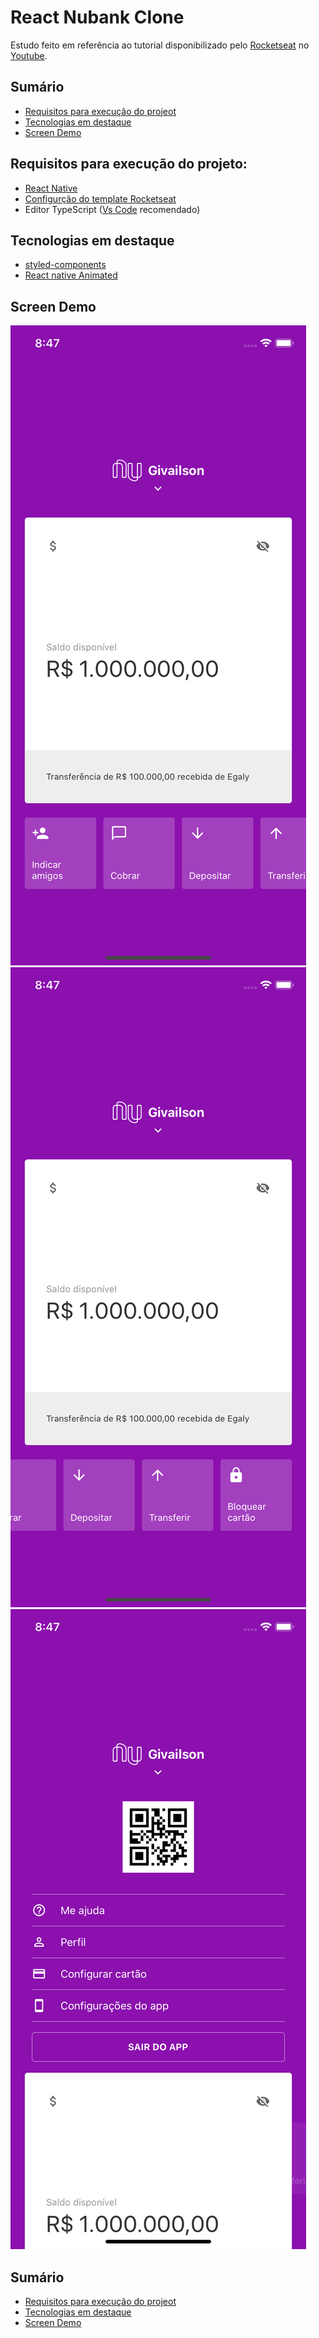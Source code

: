 # React Nubank Clone

Estudo feito em referência ao tutorial disponibilizado pelo [Rocketseat](https://rocketseat.com.br/) no [Youtube](https://www.youtube.com/watch?v=DDm0M_rZLJo).

## Sumário

- [Requisitos para execução do projeot](#game-demo)
- [Tecnologias em destaque](#tecnologias-em-destaque)
- [Screen Demo](#screen-demo)

## Requisitos para execução do projeto:

+ [React Native](https://www.cocos.com/en/cocos2dx)
+ [Configurção do template Rocketseat](https://react-native.rocketseat.dev/)
+ Editor TypeScript ([Vs Code](https://code.visualstudio.com/) recomendado)

## Tecnologias em destaque

+ [styled-components](https://styled-components.com/)
+ [React native Animated](https://reactnative.dev/docs/animated)

## Screen Demo

![Tela inicial](https://github.com/GivailsonNeves/Study-Rocketseat-Nubank-Like/blob/master/screen-shots/screen-1.png?raw=true)
![Carrossel](https://github.com/GivailsonNeves/Study-Rocketseat-Nubank-Like/blob/master/screen-shots/screen-2.png?raw=true)
![Slide down](https://github.com/GivailsonNeves/Study-Rocketseat-Nubank-Like/blob/master/screen-shots/screen-3.png?raw=true)


## Sumário

- [Requisitos para execução do projeot](#game-demo)
- [Tecnologias em destaque](#tecnologias-em-destaque)
- [Screen Demo](#screen-demo)
